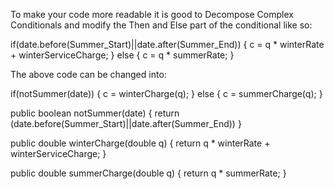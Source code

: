 To make your code more readable it is good to Decompose Complex Conditionals and modify the Then and Else part of the conditional like so:

if(date.before(Summer_Start)||date.after(Summer_End))
{
    c = q * winterRate + winterServiceCharge;
}
else
{
    c = q * summerRate;
}


The above code can be changed into:


if(notSummer(date))
{
    c = winterCharge(q);
}
else
{
    c = summerCharge(q);
}

public boolean notSummer(date)
{
    return (date.before(Summer_Start)||date.after(Summer_End))
}

public double winterCharge(double q)
{
    return q * winterRate + winterServiceCharge;
}

public double summerCharge(double q)
{
    return q * summerRate;
}